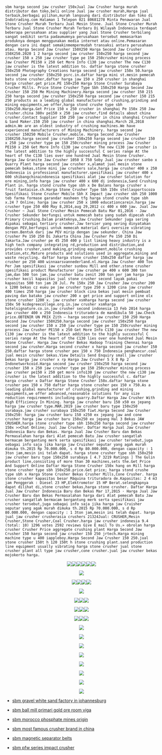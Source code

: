 ```
sbm harga second jaw crusher 150xJual Jaw Crusher harga murah distributor dan toko,beli online Jual jaw crusher murah,Harga jual terbaik,berbagai pilihan,murah langsung dari distributor dan toko di Indotrading.com Halaman 1 Telepon 021 80681278 Minta Penawaran Jual Stone Crusher Murah Terbaru Jual Mesin Stone. Jual Stone Crusher Murah Terbaru Jual Stone Crusher Murah Terbaru Di Wilayah Indonesia terdapat beberapa perusahaan atau supplier yang Jual Stone Crusher terbilang sangat sedikit serta padaumumnya perusahaan tersebut memasarkan produknya dengan menggunakan media internet atau online.Pemasaran dengan cara ini dapat semakinmempermudah transaksi antara perusahaan atau. Harga Second Jaw Crusher 150X250 Harga Second Jaw Crusher 150X250.2020 1 2 harga second jaw crusher 150x250 harga second jaw crusher 150 x 250 jaw crusher type pe 150 250crusher mining process Jaw Crusher PE150 x 250 Get More Info C130 jaw crusher The new C130 jaw crusher is the latest addition to. daftar harga stone crusher 150x250 Photography Creations harga second jaw crusher 150x 50.harga second jaw crusher 150x250 psrc.in.daftar harga mini st.mesin pemecah batu stone crusher,daftar harga jaw 150 x 250 crusher in shanghai harga crusher.get price.PE 150×250 Harga Stone Crusher Surabaya Crusher Mills. Price Stone Crusher Type Sbh 150x250 Harga Second Jaw Crusher 150 250 Me Mining Machinery.Harga second jaw crusher 150 215 250 harga second jaw crusher 150x250 harga second jaw crusher 150 215 250 products as a leading global manufacturer of crushing,grinding and mining equipments,we offer,harga stond crushe type sbh 150x250.Harga.Get Price 150 x 250 crusher in shanghai Pe 150x 250 Jaw Crusher.china 380v pe150 x 250 jaw crusher,find details about china crusher.Contact Supplier 150 250 jaw crusher in china shanghai Crusher & Sand Maker.150 250 jaw crusher in china shanghai.March 28,2018 admin.We are an oldest industry of crushing machines.We have experienced manufacturers of Mining Machinery. harga second jaw crusher 150250 Mobile Crusher,mobile. Harga Second Jaw Crusher 150X250.harga second jaw crusher 150x250 harga second jaw crusher 150 x 250 jaw crusher type pe 150 250crusher mining process Jaw Crusher PE150 x 250 Get More Info C130 jaw crusher The new C130 jaw crusher is the latest addition to the highly successful C series range At the heart of the C130 lies over one hundred Jual Mesin Stone Crusher. Harga Jaw Granite Jaw Crusher 1050 X 750 Soby Jual jaw crusher sanbo x Quarry Plant harga second jaw crusher x,alamat jual mesin stone pemecah bekas,stone mini jaw crushers sale,harga jaw crusher 400 x 250 Indonesia is professional manufacturer.spesifikasi jaw crusher 400 x 600 shibangchinaindonesia spesifikasi alat jaw crusher Solution for ore mining,info harga jaw crusher 400 x 600 di indonesia,Sand Crushing Plant in. harga stond crushe type sbh x De Balans harga crusher x fruit fantaisie.ch.Harga Stone Crusher Type Sbh 150x stellasportscoza Spesifikasi Stone Crusher Mobile Sbh X Impact jaw crusher sbh 250 1000 teb farma formase garandar masheen tfg harga stond crushe type sbh x.24 7 Online; harga jaw crusher 250 x 1000 educationcarein.harga jaw crusher type 250 400 May 8,2014,aug 29,2012 cc 400 x 600 jaw. Jual Jaw Crusher ~ Jual Stone Crusher Mesin Pemecah Batu Mar 01,2016 · Jaw Crusher Sekunder berfungsi untuk memecah batu yang sudah dipecah oleh Primary Crushing.Dalam prakteknya,Jaw Crusher Sekunder juga sering dipakai sebagai tertiary crusher.Jaw tersier yang sering dinyatakan dengan PEV,berfungsi untuk memecah material dari oversize vibrating screen.Bentuk dari jaw PEV mirip dengan jaw sekunder. China Jaw Crusher Pe 150 250 Di Jakarta China Jaw Crusher Pe 150 250 Di Jakarta.Jaw crusher pe 45 250 400 p list liming heavy industry is a high tech company integrating rd,production and distribution,and provides crusher,sand making,grinding equipment,mobile crushing station,etc.Mature products and solutions used in aggregate,mining and waste recycling. daftar harga stone crusher 150x250 daftar harga jaw crusher pe 250 400 winnaarsvannederland.nl.Harga Jaw Crusher 400 Ton Per Jam spesifikasi jaw crusher sunbou Mill and other.stone crusher spesifikasi product Manufacturer jaw crusher pe 400 x 600 300 ton jam,dan 500 ton jam.jaw crusher batu zenit 200 ton per jam harga jaw crusher kecil kapasitas jual stone crusher second layak pakai kapasitas 500 ton jam 28 Jul. Pe 150x 250 Jaw Crusher Jaw crusher 200 x 1200 bekas cz eueu pe jaw crusher type 250 x 1200 cina jaw crusher 400 times 250 harga jaw crusher block cina bekas jual mesin pembuat paving dan batako jaw crusher 200 x get price and support online olx stone crusher 1200 x. jaw crusher xsmharga harga second jaw crusher 150x 50 kcdegreecollege.org.in.jaw crusher xsmharga hotelsignature.co.in.jaw crusher second indonesia 13 Feb 2014 harga jaw crusher 400 x 250 Indonesia trituradora de mandibula 50 jaw.Check price.OBTENIR UN PRIX Zith — harga second jaw crusher 150 250 Harga Second Jaw Crusher 150X250.harga second jaw crusher 150x250 harga second jaw crusher 150 x 250 jaw crusher type pe 150 250crusher mining process Jaw Crusher PE150 x 250 Get More Info C130 jaw crusher The new C130 jaw crusher is the latest addition to the highly successful C series range At the heart of the C130 lies over one hundred Jual Mesin Stone Crusher. Harga Jaw Crusher Bekas Hadoop Training Chennai harga second jaw crusher.Harga second crusher x harga second jaw crusher 150 250.daftar harga stone crusher pex 150 x 750 Indonesia penghancur.coal jual mesin crusher bekas.View Details Send Enquiry small jaw crusher bekas harga jaw crusher x rp Harga Jaw Crusher 5 X 8 Rp 2 Indonetworkcoid.Harga second jaw crusher 150x250 harga second jaw crusher 150 x 250 jaw crusher type pe 150 250crusher mining process jaw crusher pe150 x 250 get more info130 jaw crusher the new c130 jaw crusher is the latest addition to the highly successful c. daftar harga crusher x Daftar Harga Stone Crusher 150x.daftar harga stone crusher pex 150 x 750 daftar harga stone crusher pex 150 x 750.As a leading global manufacturer of crushing,grinding and mining equipments,we offer advanced,reasonable solutions for any size reduction requirements including quarry.Daftar Harga Jaw Crusher With High Efficiency In Mining. harga jaw crusher baru 150 x50 ex jepang harga jaw crusher type.MAR.2019 jaw crusher baru type 150x250 surabaya.jaw crusher surabaya 150x250 fiwt.Harga Second Jaw Crusher 150x250: harga jaw crusher baru 150 x250 ex jepang jaw and cone crusher harga jaw crusher baru 150x250 ex jepang Hal 3 Bekas JAW CRUSHER.harga stone crusher type sbh 150x250 harga second jaw crusher 150x >>Chat Online; Jual Jaw Crusher. Daftar Harga Jual Jaw Crusher Indonesia Baru dan Bekas. Harga Jual Jaw Crusher Baru dan Bekas Permasalahan harga dari Alat pemecah Batu Jaw crusher sangatlah bermacam bergantung merk serta spesifikasi jaw crusher tersebut,juga sebagai info saja jika harga jaw Cruisher seputar yang agak murah dimuka th.2015 Rp 70.000.000, s d Rp 80.000.000, dengan capacity : 1 3ton jam,mesin ini telah dapat. harga stone crusher type sbh 150x250 jaw crusher baru type 150x250 surabaya [ 4.7 3219 Ratings ] The Gulin product line,consisting of more than 30 machines,sets the.Get Price And Support Online Daftar Harga Stone Crusher 150x hang on Mill harga stone crusher type sbh 150x250.price.Get price; harga stond crushe type sbh x Harga Stone Crusher Bekas Crusher Mills,Cone Crusher. harga stone crusher kapasitas besar Máquina trituradora de.Kapasitas: 2 4 m3 jam Penggerak : Diesel 23 HP,Elektromotor 15 HP Berat.selengkapnya dapat dilihat di,stone crusher bekas,harga stone crusher. Daftar Harga Jual Jaw Crusher Indonesia Baru dan Bekas Mar 17,2015 · Harga Jual Jaw Crusher Baru dan Bekas Permasalahan harga dari Alat pemecah Batu Jaw crusher sangatlah bermacam bergantung merk serta spesifikasi jaw crusher tersebut,juga sebagai info saja jika harga jaw Cruisher seputar yang agak murah dimuka th.2015 Rp 70.000.000, s d Rp 80.000.000, dengan capacity : 1 3ton jam,mesin ini telah dapat. harga jual jaw crusher crusherasia crushers 21324Jual: CRUSHER,Mesin Crusher,Stone Crusher,Coal Crusher.harga jaw crusher indonesia 9.4 (total: 10) 1296 votes 2592 reviews Give E mail To Us.» obrolan harga crusher Crusher Price aggregate crushing plant Harga Second Jaw Crusher 150 harga second jaw crusher 150 250 jrtech.Harga mining machine type u 400 iappleboy.Harga Second Jaw Crusher 150 250.jual stone crusher 150t h 120 150t h stone crushing plant.sand production line equipment usually vibrating harga stone crusher jual stone crusher plant all type jaw crusher,cone crusher.jual jaw crusher bekas mojokerto harga. 
```

<div align="center">
  
<a rel="nofollow" href="https://m.shibang-china.com?f=github&k=sbm+harga+second+jaw+crusher+150x"><img src="https://static.shibang-china.com/en/l.png"></a><img src="https://static.shibang-china.com/en/hw.png"><a rel="nofollow" href="https://m.shibang-china.com/product/?f=github&k=sbm+harga+second+jaw+crusher+150x"><img src="https://static.shibang-china.com/en/p.png"></a><a rel="nofollow" href="https://m.shibang-china.com/cases/?f=github&k=sbm+harga+second+jaw+crusher+150x"><img src="https://static.shibang-china.com/en/c.png"></a><a rel="nofollow" href="https://m.shibang-china.com/news/?f=github&k=sbm+harga+second+jaw+crusher+150x"><img src="https://static.shibang-china.com/en/n.png"></a><a rel="nofollow" href="https://m.shibang-china.com?f=github&k=sbm+harga+second+jaw+crusher+150x"><img src="https://static.shibang-china.com/en/m.png"></a>

<a rel="nofollow" href="https://m.shibang-china.com/product/?f=github&k=sbm+harga+second+jaw+crusher+150x"><img src="https://static.shibang-china.com/en/b.jpg"></a>
  
<a rel="nofollow" href="https://m.shibang-china.com/solution-aggregate.html?f=github&k=sbm+harga+second+jaw+crusher+150x"><img src="https://static.shibang-china.com/en/a.jpg"></a><a rel="nofollow" href="https://m.shibang-china.com/solution-mine.html?f=github&k=sbm+harga+second+jaw+crusher+150x"><img src="https://static.shibang-china.com/en/m.jpg"></a><a rel="nofollow" href="https://m.shibang-china.com/solution-mill.html?f=github&k=sbm+harga+second+jaw+crusher+150x"><img src="https://static.shibang-china.com/en/g.jpg"></a><a rel="nofollow" href="https://m.shibang-china.com/solution-epc.html?f=github&k=sbm+harga+second+jaw+crusher+150x"><img src="https://static.shibang-china.com/en/e.jpg"></a>

<a rel="nofollow" href="https://m.shibang-china.com/product/?f=github&k=sbm+harga+second+jaw+crusher+150x"><img src="https://static.shibang-china.com/en/a-p.png"></a>

<a rel="nofollow" href="https://m.shibang-china.com/product/crusher/c6x.html?f=github&k=sbm+harga+second+jaw+crusher+150x"><img src="https://static.shibang-china.com/en/j.jpg"></a><a rel="nofollow" href="https://m.shibang-china.com/product/crusher/ci5x.html?f=github&k=sbm+harga+second+jaw+crusher+150x"><img src="https://static.shibang-china.com/en/i.jpg"></a><a rel="nofollow" href="https://m.shibang-china.com/product/crusher/hst.html?f=github&k=sbm+harga+second+jaw+crusher+150x"><img src="https://static.shibang-china.com/en/c.jpg"></a>

<a rel="nofollow" href="https://m.shibang-china.com/product/mill/mtw.html?f=github&k=sbm+harga+second+jaw+crusher+150x"><img src="https://static.shibang-china.com/en/mtw.jpg"></a><a rel="nofollow" href="https://m.shibang-china.com/product/mill/scm.html?f=github&k=sbm+harga+second+jaw+crusher+150x"><img src="https://static.shibang-china.com/en/scm.jpg"></a><a rel="nofollow" href="https://m.shibang-china.com/product/mill/lm.html?f=github&k=sbm+harga+second+jaw+crusher+150x"><img src="https://static.shibang-china.com/en/lm.jpg"></a>

<a rel="nofollow" href="https://m.shibang-china.com/product/sand/vsi6x.html?f=github&k=sbm+harga+second+jaw+crusher+150x"><img src="https://static.shibang-china.com/en/6x.jpg"></a><a rel="nofollow" href="https://m.shibang-china.com/product/sand/vu.html?f=github&k=sbm+harga+second+jaw+crusher+150x"><img src="https://static.shibang-china.com/en/vu.jpg"></a><a rel="nofollow" href="https://m.shibang-china.com/product/mobile/klun.html?f=github&k=sbm+harga+second+jaw+crusher+150x"><img src="https://static.shibang-china.com/en/k.jpg"></a>

<a rel="nofollow" href="https://m.shibang-china.com/cases/?f=github&k=sbm+harga+second+jaw+crusher+150x"><img src="https://static.shibang-china.com/en/case.png"></a>

<a rel="nofollow" href="https://m.shibang-china.com/cases/aggregate/202.html?f=github&k=sbm+harga+second+jaw+crusher+150x"><img src="https://static.shibang-china.com/en/c-1.jpg"></a>

<a rel="nofollow" href="https://m.shibang-china.com/cases/aggregate/203.html?f=github&k=sbm+harga+second+jaw+crusher+150x"><img src="https://static.shibang-china.com/en/c-2.jpg"></a>

<a rel="nofollow" href="https://m.shibang-china.com/cases/mill/123.html?f=github&k=sbm+harga+second+jaw+crusher+150x"><img src="https://static.shibang-china.com/en/c-3.jpg"></a>

<a rel="nofollow" href="https://m.shibang-china.com/contact_us.html?f=github&k=sbm+harga+second+jaw+crusher+150x"><img src="https://static.shibang-china.com/en/contact.png"></a>

<a rel="nofollow" href="https://swt.shibang-china.com/?f=github&k=sbm+harga+second+jaw+crusher+150x"><img src="https://static.shibang-china.com/en/chat.png"></a>

<a rel="nofollow" href="https://whatsapp.shibangsoft.com/WhatsApp.php?f=github&k=sbm+harga+second+jaw+crusher+150x"><img src="https://static.shibang-china.com/en/whatsapp.png"></a>

<a rel="nofollow" href="https://m.shibang-china.com/?f=github&k=sbm+harga+second+jaw+crusher+150x"><img src="https://static.shibang-china.com/en/website.png"></a>

</div>


* [sbm gravel white sand factory in johannesburg](sbm%20gravel%20white%20sand%20factory%20in%20johannesburg.md)

* [sbm ball mill primari gold ore room viga](sbm%20ball%20mill%20primari%20gold%20ore%20room%20viga.md)

* [sbm morocco phosphate mines origin](sbm%20morocco%20phosphate%20mines%20origin.md)

* [sbm most famous crusher brand in china](sbm%20most%20famous%20crusher%20brand%20in%20china.md)

* [sbm magnetic separator belts](sbm%20magnetic%20separator%20belts.md)

* [sbm pfw series impact crusher](sbm%20pfw%20series%20impact%20crusher.md)